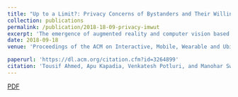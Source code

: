 ```yaml
---
title: "Up to a Limit?: Privacy Concerns of Bystanders and Their Willingness to Share Additional Information with Visually Impaired Users of Assistive Technologies"
collection: publications
permalink: /publication/2018-18-09-privacy-imwut
excerpt: 'The emergence of augmented reality and computer vision based tools offer new opportunities to visually impaired persons (VIPs). Solutions that help VIPs in social interactions by providing information (age, gender, attire, expressions etc.) about people in the vicinity are becoming available. Although such assistive technologies are already collecting and sharing such information with VIPs, the views, perceptions, and preferences of sighted bystanders about such information sharing remain unexplored. Although bystanders may be willing to share more information for assistive uses it remains to be explored to what degree bystanders are willing to share various kinds of information and what might encourage additional sharing of information based on the contextual needs of VIPs. In this paper we describe the first empirical study of information sharing preferences of sighted bystanders of assistive devices. '
date: 2018-09-18
venue: 'Proceedings of the ACM on Interactive, Mobile, Wearable and Ubiquitous Technologies, Volume 2, Issue 3'

paperurl: 'https://dl.acm.org/citation.cfm?id=3264899'
citation: 'Tousif Ahmed, Apu Kapadia, Venkatesh Potluri, and Manohar Swaminathan. 2018. Up to a Limit? Privacy Concerns of Bystanders and Their Willingness to Share Additional Information with Visually Impaired Users of Assistive Technologies. Proc. ACM Interact. Mob. Wearable Ubiquitous Technol. 2, 3, Article 89 (September 2018), 27 pages. DOI:https://doi.org/10.1145/3264899'
---
```


[PDF](/files/Ahmed_UpToALimit-PrivacyConcernsOfBystandersAndTheirWillingnessToShareAdditionalInformationWithVisuallyImpairedUsersOfAssistiveTechnologies_IMWUT2018.pdf)